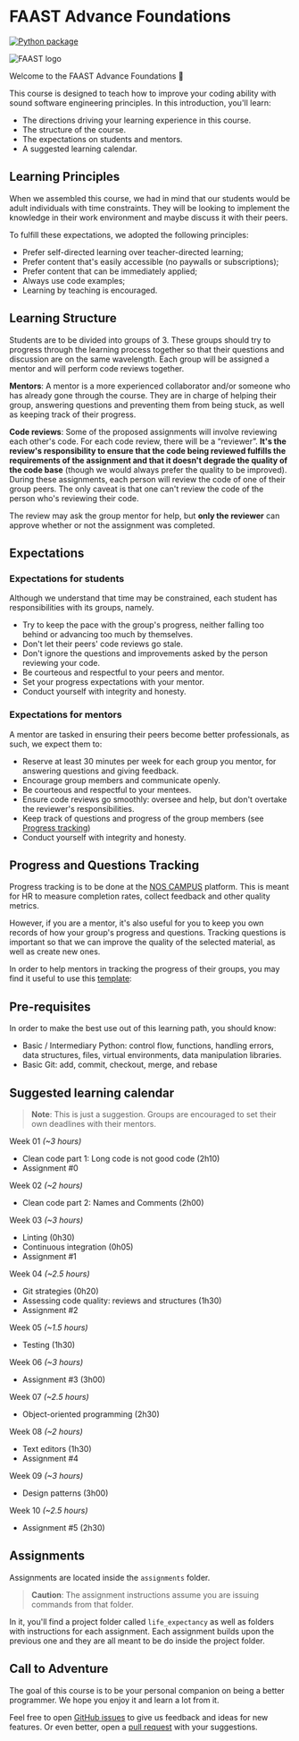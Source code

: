 # FAAST Advance Foundations

[![Python package](https://github.com/jpleitao/faast-foundations/actions/workflows/python-package.yml/badge.svg)](https://github.com/jpleitao/faast-foundations/actions/workflows/python-package.yml)

![FAAST logo](/images/FAAST_preto.png)

Welcome to the FAAST Advance Foundations 🎉

This course is designed to teach how to improve your coding ability with sound software engineering principles. In this introduction, you'll learn:

- The directions driving your learning experience in this course.
- The structure of the course.
- The expectations on students and mentors.
- A suggested learning calendar.

## Learning Principles

When we assembled this course, we had in mind that our students would be adult individuals with time constraints. They will be looking to implement the knowledge in their work environment and maybe discuss it with their peers.

To fulfill these expectations, we adopted the following principles:

- Prefer self-directed learning over teacher-directed learning;
- Prefer content that's easily accessible (no paywalls or subscriptions);
- Prefer content that can be immediately applied;
- Always use code examples;
- Learning by teaching is encouraged.

## Learning Structure

Students are to be divided into groups of 3. These groups should try to progress through the learning process together so that their questions and discussion are on the same wavelength. Each group will be assigned a mentor and will perform code reviews together.

**Mentors**: A mentor is a more experienced collaborator and/or someone who has already gone through the course. They are in charge of helping their group, answering questions and preventing them from being stuck, as well as keeping track of their progress.

**Code reviews**: Some of the proposed assignments will involve reviewing each other's code. For each code review, there will be a “reviewer”. **It's the review's responsibility to ensure that the code being reviewed fulfills the requirements of the assignment and that it doesn't degrade the quality of the code base** (though we would always prefer the quality to be improved). During these assignments, each person will review the code of one of their group peers. The only caveat is that one can't review the code of the person who's reviewing their code.

The review may ask the group mentor for help, but **only the reviewer** can approve whether or not the assignment was completed.

## Expectations

### Expectations for students

Although we understand that time may be constrained, each student has responsibilities with its groups, namely.

- Try to keep the pace with the group's progress, neither falling too behind or advancing too much by themselves.
- Don't let their peers' code reviews go stale.
- Don't ignore the questions and improvements asked by the person reviewing your code.
- Be courteous and respectful  to your peers and mentor.
- Set your progress expectations with your mentor.
- Conduct yourself with integrity and honesty.

### Expectations for mentors

A mentor are tasked in ensuring their peers become better professionals, as such, we expect them to:

- Reserve at least 30 minutes per week for each group you mentor, for answering questions and giving feedback.
- Encourage group members and communicate openly.
- Be courteous and respectful to your mentees.
- Ensure code reviews go smoothly: oversee and help, but don't overtake the reviewer's responsibilities.
- Keep track of questions and progress of the group members (see [Progress tracking](#progress-and-questions-tracking))
- Conduct yourself with integrity and honesty.

## Progress and Questions Tracking

Progress tracking is to be done at the [NOS CAMPUS](https://nos.csod.com/ui/lms-learning-details/app/curriculum/5186c6c7-4cb5-4dd5-a020-a9660f80bf54) platform. This is meant for HR to measure completion rates, collect feedback and other quality metrics.

However, if you are a mentor, it's also useful for you to keep you own records of how your group's progress and questions. Tracking questions is important so that we can improve the quality of the selected material, as well as create new ones.

In order to help mentors in tracking the progress of their groups, you may find it useful to use this [template](./references/questions_and_tracking_template.xlsx):

## Pre-requisites

In order to make the best use out of this learning path, you should know:

- Basic / Intermediary Python: control flow, functions, handling errors, data structures, files, virtual environments, data manipulation libraries.
- Basic Git: add, commit, checkout, merge, and rebase

## Suggested learning calendar

> **Note**: This is just a suggestion. Groups are encouraged to set their own deadlines with their mentors.

Week 01 _(~3 hours)_

- Clean code part 1: Long code is not good code (2h10)
- Assignment #0

Week 02 _(~2 hours)_

- Clean code part 2: Names and Comments (2h00)

Week 03 _(~3 hours)_

- Linting (0h30)
- Continuous integration (0h05)
- Assignment #1

Week 04 _(~2.5 hours)_

- Git strategies (0h20)
- Assessing code quality: reviews and structures (1h30)
- Assignment #2

Week 05 _(~1.5 hours)_

- Testing (1h30)

Week 06 _(~3 hours)_

- Assignment #3 (3h00)

Week 07 _(~2.5 hours)_

- Object-oriented programming (2h30)

Week 08 _(~2 hours)_

- Text editors (1h30)
- Assignment #4

Week 09 _(~3 hours)_

- Design patterns (3h00)

Week 10 _(~2.5 hours)_

- Assignment #5 (2h30)

## Assignments

Assignments are located inside the `assignments` folder.

> **Caution**: The assignment instructions assume you are issuing commands from that folder.

In it, you'll find a project folder called `life_expectancy` as well as folders with instructions for each assignment. Each assignment builds upon the previous one and they are all meant to be do inside the project folder.

## Call to Adventure

The goal of this course is to be your personal companion on being a better programmer. We hope you enjoy it and learn a lot from it.

Feel free to open [GitHub issues](https://github.com/nosportugal/faast-foundations/issues) to give us feedback and ideas for new features. Or even better, open a [pull request](https://github.com/nosportugal/faast-foundations/pulls) with your suggestions.
